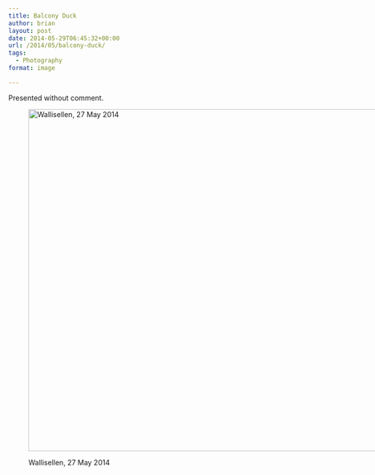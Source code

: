 ```yaml
---
title: Balcony Duck
author: brian
layout: post
date: 2014-05-29T06:45:32+00:00
url: /2014/05/balcony-duck/
tags:
  - Photography
format: image

---
```

Presented without comment.<figure id="attachment_1101" style="width: 1024px" class="wp-caption aligncenter">

[<img class="size-full wp-image-1101 " alt="Wallisellen, 27 May 2014" src="/wp/2014/05/IMG_8076.jpg" width="1024" height="682" srcset="/wp/2014/05/IMG_8076.jpg 1024w, /wp/2014/05/IMG_8076-480x319.jpg 480w" sizes="(max-width: 1024px) 100vw, 1024px" />][1]<figcaption class="wp-caption-text">Wallisellen, 27 May 2014</figcaption></figure>

 [1]: /wp/2014/05/IMG_8076.jpg